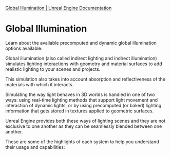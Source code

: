 [Global Illumination | Unreal Engine Documentation](https://docs.unrealengine.com/4.27/en-US/RenderingAndGraphics/GlobalIllumination/)



# Global Illumination



Learn about the available precomputed and dynamic global illumination options available.



Global illumination (also called indirect lighting and indirect illumination) simulates lighting interactions with geometry and material surfaces to add realistic lighting to your scenes and projects.



This simulation also takes into account absorption and reflectiveness of the materials with which it interacts.



Simulating the way light behaves in 3D worlds is handled in one of two ways: using real-time lighting methods that support light movement and interaction of dynamic lights, or by using precomputed (or baked) lighting information that gets stored in textures applied to geometric surfaces.



Unreal Engine provides both these ways of lighting scenes and they are not exclusive to one another as they can be seamlessly blended between one another.



These are some of the highlights of each system to help you understand their usage and capabilities: